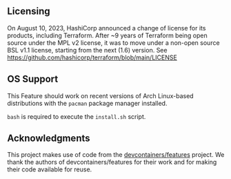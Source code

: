 

## Licensing

On August 10, 2023, HashiCorp announced a change of license for its products, including Terraform. After ~9 years of Terraform being open source under the MPL v2 license, it was to move under a non-open source BSL v1.1 license, starting from the next (1.6) version. See https://github.com/hashicorp/terraform/blob/main/LICENSE

## OS Support

This Feature should work on recent versions of Arch Linux-based distributions with the `pacman` package manager installed.

`bash` is required to execute the `install.sh` script.

## Acknowledgments

This project makes use of code from the [devcontainers/features](https://github.com/devcontainers/features/tree/main/src/terraform) project. We thank the authors of devcontainers/features for their work and for making their code available for reuse.
